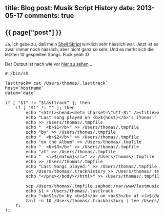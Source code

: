 title: Blog
post: Musik Script History
date: 2013-05-17
comments: true
---

## {{ page["post"] }}
<!--%
from datetime import datetime
date = datetime.strptime(page["date"], "%Y-%m-%d").strftime("%B %d, %Y")
print "*Posted at %s.*" % date
%-->

Ja, ich gebe zu, daß mein [Shell Skript][s] wirklich sehr hässlich war. Jetzt ist es zwar immer noch hässlich, aber nicht ganz so sehr. Und es merkt sich die letzten 10 gespielten Songs. Fuck yeah :D

Der Output ist nach wie vor [hier zu sehen][musik]...

<pre class="sh_sh">
#!/bin/sh

lasttrack=`cat /Users/thomas/.lasttrack`
host=`hostname`
datum=`date`

if [ "$1" != "$lasttrack" ]; then
    if [ "$1" != "" ]; then
        echo "&lt;html&gt;&lt;head&gt;&lt;meta charset=\"utf-8\" /&gt;&lt;title&gt;xythobuz listened to...&lt;/title&gt;&lt;/head&gt;&lt;body&gt;&lt;pre&gt;" &gt; /Users/thomas/.tmpfile
        echo "Last song played on &lt;b&gt;${host}&lt;/b&gt;'s iTunes:" &gt;&gt; /Users/thomas/.tmpfile
        echo &gt;&gt; /Users/thomas/.tmpfile
        echo "  &lt;b&gt;$1&lt;/b&gt;" &gt;&gt; /Users/thomas/.tmpfile
        echo "by" &gt;&gt; /Users/thomas/.tmpfile
        echo "  &lt;b&gt;$2&lt;/b&gt;" &gt;&gt; /Users/thomas/.tmpfile
        echo "on the Album" &gt;&gt; /Users/thomas/.tmpfile
        echo "  &lt;b&gt;$3&lt;/b&gt;" &gt;&gt; /Users/thomas/.tmpfile
        echo "at" &gt;&gt; /Users/thomas/.tmpfile
        echo "  &lt;i&gt;${datum}&lt;/i&gt;" &gt;&gt; /Users/thomas/.tmpfile
        echo &gt;&gt; /Users/thomas/.tmpfile
        echo "Last Songs played:" &gt;&gt; /Users/thomas/.tmpfile
        cat /Users/thomas/.trackhistory &gt;&gt; /Users/thomas/.tmpfile
        echo "&lt;/pre&gt;&lt;/body&gt;&lt;/html&gt;" &gt;&gt; /Users/thomas/.tmpfile

        scp /Users/thomas/.tmpfile zaphod:/var/www/lastmusic
        echo $1 &gt; /Users/thomas/.lasttrack
        echo "&lt;b&gt;$1&lt;/b&gt; by &lt;b&gt;$2&lt;/b&gt; on &lt;b&gt;$3&lt;/b&gt; at &lt;i&gt;${datum}&lt;/i&gt;" &gt;&gt; /Users/thomas/.trackhistory
        tail -n 10 /Users/thomas/.trackhistory | tee /Users/thomas/.trackhistory
    fi
fi
</pre>

 [musik]: http://xythobuz.de/lastmusic
 [s]: http://xythobuz.de/2013_05_09_itunes.html